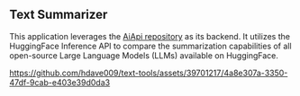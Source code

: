 ## Text Summarizer

This application leverages the [AiApi repository](https://github.com/hdave009/AiApi) as its backend. It utilizes the HuggingFace Inference API to compare the summarization capabilities of all open-source Large Language Models (LLMs) available on HuggingFace.

https://github.com/hdave009/text-tools/assets/39701217/4a8e307a-3350-47df-9cab-e403e39d0da3
